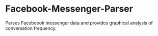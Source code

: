 # Facebook-Messenger-Parser
Parses Faceboook messenger data and provides graphical analysis of conversation frequency.
